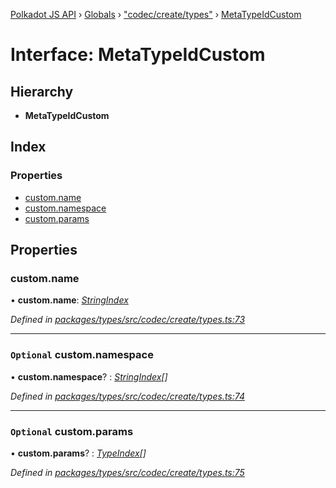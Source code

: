 [Polkadot JS API](../README.md) › [Globals](../globals.md) › ["codec/create/types"](../modules/_codec_create_types_.md) › [MetaTypeIdCustom](_codec_create_types_.metatypeidcustom.md)

# Interface: MetaTypeIdCustom

## Hierarchy

* **MetaTypeIdCustom**

## Index

### Properties

* [custom.name](_codec_create_types_.metatypeidcustom.md#custom.name)
* [custom.namespace](_codec_create_types_.metatypeidcustom.md#optional-custom.namespace)
* [custom.params](_codec_create_types_.metatypeidcustom.md#optional-custom.params)

## Properties

###  custom.name

• **custom.name**: *[StringIndex](../modules/_codec_create_types_.md#stringindex)*

*Defined in [packages/types/src/codec/create/types.ts:73](https://github.com/polkadot-js/api/blob/8ba402963/packages/types/src/codec/create/types.ts#L73)*

___

### `Optional` custom.namespace

• **custom.namespace**? : *[StringIndex](../modules/_codec_create_types_.md#stringindex)[]*

*Defined in [packages/types/src/codec/create/types.ts:74](https://github.com/polkadot-js/api/blob/8ba402963/packages/types/src/codec/create/types.ts#L74)*

___

### `Optional` custom.params

• **custom.params**? : *[TypeIndex](../modules/_codec_create_types_.md#typeindex)[]*

*Defined in [packages/types/src/codec/create/types.ts:75](https://github.com/polkadot-js/api/blob/8ba402963/packages/types/src/codec/create/types.ts#L75)*

